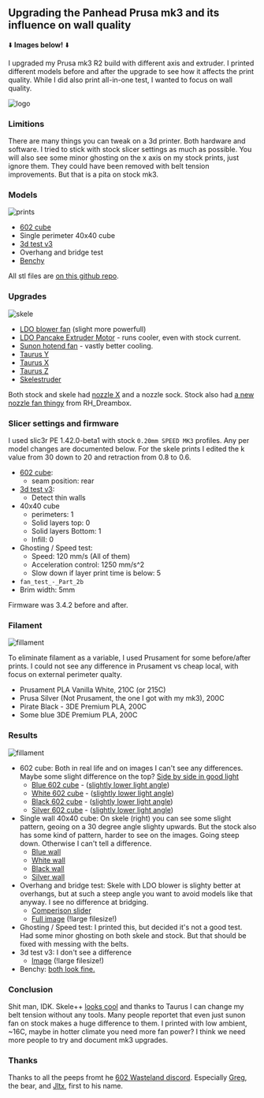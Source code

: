 ## Upgrading the Panhead Prusa mk3 and its influence on wall quality

:arrow_down: **Images below!** :arrow_down:

I upgraded my Prusa mk3 R2 build with different axis and extruder. I printed different models before and after the upgrade to see how it affects the print quality. While I did also print all-in-one test, I wanted to focus on wall quality.

![logo](assets/images/logo.png)

### Limitions

There are many things you can tweak on a 3d printer. Both hardware and software. I tried to stick with stock slicer settings as much as possible. You will also see some minor ghosting on the x axis on my stock prints, just ignore them. They could have been removed with belt tension improvements. But that is a pita on stock mk3.

### Models

![prints](assets/images/prints.webp)

* [602 cube](https://www.thingiverse.com/thing:3296697/files)
* Single perimeter 40x40 cube 
* [3d test v3](https://www.thingiverse.com/thing:1363023)
* Overhang and bridge test
* [Benchy](http://www.3dbenchy.com/)

All stl files are [on this github repo](https://github.com/lord-carlos/mk3-upgrade/tree/master/assets/models).

### Upgrades

![skele](assets/images/skele.png)

* [LDO blower fan](https://zaribo.com/electronics/88-radial-cooling-fan-5v-mk3.html) (slight more powerfull)
* [LDO Pancake Extruder Motor](https://zaribo.com/home/126-zaribo-pancake-motor-by-ldo.html) - runs cooler, even with stock current.
* [Sunon hotend fan](https://zaribo.com/home/127-sunon-5v-40mm-x-40mm-fan.html) - vastly better cooling.
* [Taurus Y](https://www.thingiverse.com/thing:3269389)
* [Taurus X](https://www.thingiverse.com/thing:3308841)
* [Taurus Z](https://www.thingiverse.com/thing:3321711)
* [Skelestruder](https://www.thingiverse.com/thing:2845416)

Both stock and skele had [nozzle X](https://e3d-online.com/nozzlex-v6) and a nozzle sock. Stock also had [a new nozzle fan thingy](https://www.thingiverse.com/thing:3249344) from RH_Dreambox.

### Slicer settings and firmware

I used slic3r PE 1.42.0-beta1 with stock `0.20mm SPEED MK3` profiles. Any per model changes are documented below. For the skele prints I edited the k value from 30 down to 20 and retraction from 0.8 to 0.6.

- [602 cube](https://www.thingiverse.com/thing:3296697/files): 
  - seam position: rear
- [3d test v3](https://www.thingiverse.com/thing:1363023):
  - Detect thin walls
- 40x40 cube
  - perimeters:	1
  - Solid layers top: 	0
  - Solid layers Bottom: 	1
  - Infill: 	0
- Ghosting / Speed test:
  - Speed: 120 mm/s (All of them)
  - Acceleration control: 1250 mm/s^2
  - Slow down if layer print time is below: 5
 - `fan_test_-_Part_2b`
  - Brim width: 5mm

Firmware was 3.4.2 before and after.

### Filament

![fillament](assets/images/fillament.webp)

To eliminate filament as a variable, I used Prusament for some before/after prints. I could not see any difference in Prusament vs cheap local, with focus on external perimeter qualty.

 * Prusament PLA Vanilla White, 210C (or 215C)
 * Prusa Silver (Not Prusament, the one I got with my mk3), 200C
 * Pirate Black - 3DE Premium PLA, 200C
 * Some blue 3DE Premium PLA, 200C

### Results

![fillament](assets/images/result.webp)

- 602 cube: Both in real life and on images I can't see any differences. Maybe some slight difference on the top? [Side by side in good light](https://lord-carlos.github.io/mk3-upgrade/assets/images/20190525T190444.jpg)
  - [Blue 602 cube](https://cdn.knightlab.com/libs/juxtapose/latest/embed/index.html?uid=9317ddc4-7fa7-11e9-8804-0edaf8f81e27) - ([slightly lower light angle](https://cdn.knightlab.com/libs/juxtapose/latest/embed/index.html?uid=4b2ed206-7fac-11e9-8804-0edaf8f81e27))
  - [White 602 cube](https://cdn.knightlab.com/libs/juxtapose/latest/embed/index.html?uid=e960ff20-7fb2-11e9-8804-0edaf8f81e27) - ([slightly lower light angle](https://cdn.knightlab.com/libs/juxtapose/latest/embed/index.html?uid=9c29fc98-7fb2-11e9-8804-0edaf8f81e27))
  - [Black 602 cube](https://cdn.knightlab.com/libs/juxtapose/latest/embed/index.html?uid=1c4ff6ac-7fb3-11e9-8804-0edaf8f81e27) - ([slightly lower light angle](https://cdn.knightlab.com/libs/juxtapose/latest/embed/index.html?uid=39a46332-7fb3-11e9-8804-0edaf8f81e27))
  - [Silver 602 cube](https://cdn.knightlab.com/libs/juxtapose/latest/embed/index.html?uid=867e88ae-7fb3-11e9-8804-0edaf8f81e27) - ([slightly lower light angle](https://cdn.knightlab.com/libs/juxtapose/latest/embed/index.html?uid=61f57646-7fb3-11e9-8804-0edaf8f81e27))
- Single wall 40x40 cube: On skele (right) you can see some slight pattern, geoing on a 30 degree angle slighty upwards. But the stock also has some kind of pattern, harder to see on the images. Going steep down. Otherwise I can't tell a difference.
  - [Blue wall](https://cdn.knightlab.com/libs/juxtapose/latest/embed/index.html?uid=27e47d2c-7fb7-11e9-8804-0edaf8f81e27)
  - [White wall](https://cdn.knightlab.com/libs/juxtapose/latest/embed/index.html?uid=3840c04a-7fb7-11e9-8804-0edaf8f81e27)
  - [Black wall](https://cdn.knightlab.com/libs/juxtapose/latest/embed/index.html?uid=42c34b5a-7fb7-11e9-8804-0edaf8f81e27)
  - [Silver wall](https://cdn.knightlab.com/libs/juxtapose/latest/embed/index.html?uid=541395b8-7fb7-11e9-8804-0edaf8f81e27)
- Overhang and bridge test: Skele with LDO blower is slighty better at overhangs, but at such a steep angle you want to avoid models like that anyway. I see no difference at bridging.
  - [Comperison slider](https://cdn.knightlab.com/libs/juxtapose/latest/embed/index.html?uid=5927cede-7fd5-11e9-8804-0edaf8f81e27)
  - [Full image](https://lord-carlos.github.io/mk3-upgrade/assets/images/overhang.jpg) (!large filesize!)
- Ghosting / Speed test: I printed this, but decided it's not a good test. Had some minor ghosting on both skele and stock. But that should be fixed with messing with the belts.
- 3d test v3: I don't see a difference
  - [Image](https://lord-carlos.github.io/mk3-upgrade/assets/images/3d%20test%20v3.jpg) (!large filesize!)
- Benchy: [both look fine.](https://lord-carlos.github.io/mk3-upgrade/assets/images/benchy_zoom.jpg)

### Conclusion

Shit man, IDK. Skele++ [looks cool](https://streamable.com/0xq1e) and thanks to Taurus I can change my belt tension without any tools. Many people reportet that even just sunon fan on stock makes a huge difference to them. I printed with low ambient, ~16C, maybe in hotter climate you need more fan power?
I think we need more people to try and document mk3 upgrades. 

### Thanks

Thanks to all the peeps fromt he [602 Wasteland discord](https://discord.gg/FCncyZn). Especially [Greg](https://www.thingiverse.com/pekcitron/about), the bear, and [Jltx](https://www.thingiverse.com/jltx/about), first to his name.
